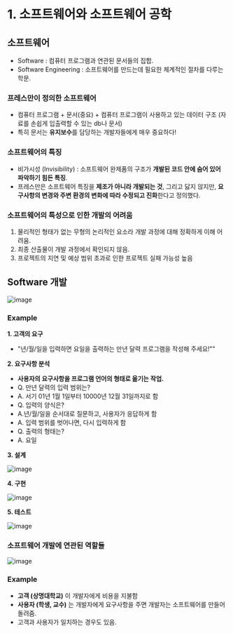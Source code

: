 # 1. 소프트웨어와 소프트웨어 공학 

## 소프트웨어  
- Software : 컴퓨터 프로그램과 연관된 문서들의 집합.  
- Software Engineering : 소프트웨어를 만드는데 필요한 체계적인 절차를 다루는 학문.  

### 프레스만이 정의한 소프트웨어  
- 컴퓨터 프로그램 + 문서(중요) + 컴퓨터 프로그램이 사용하고 있는 데이터 구조 (자료를 손쉽게 입출력할 수 있는 db나 문서)  
- 특히 문서는 **유지보수**를 담당하는 개발자들에게 매우 중요하다!  

### 소프트웨어의 특징  
- 비가시성 (Invisibility) : 소프트웨어 완제품의 구조가 **개발된 코드 안에 숨어 있어 파악하기 힘든 특징**.  
- 프레스만은 소프트웨어 특징을 **제조가 아니라 개발되는 것**, 그리고 닳지 않지만, **요구사항의 변경와 주변 환경의 변화에 따라 수정되고 진화**한다고 정의했다.  

### 소프트웨어의 특성으로 인한 개발의 어려움  
1. 물리적인 형태가 없는 무형의 논리적인 요소라 개발 과정에 대해 정확하게 이해 어려움.  
2. 최종 산출물이 개발 과정에서 확인되지 않음.  
3. 프로젝트의 지연 및 예상 범위 초과로 인한 프로젝트 실패 가능성 높음  

## Software 개발  

![image](https://user-images.githubusercontent.com/32921115/104083245-6ba1f600-5280-11eb-93f5-52cf834f5765.png)

### Example  
**1. 고객의 요구**  
- "년/월/일을 입력하면 요일을 출력하는 만년 달력 프로그램을 작성해 주세요!""  

**2. 요구사항 분석**  
- **사용자의 요구사항을 프로그램 언어의 형태로 옮기는 작업.**  
- Q. 만년 달력의 입력 범위는?  
- A. 서기 01년 1월 1일부터 10000년 12월 31일까지로 함  
- Q. 입력의 양식은?  
- A.년/월/일을 순서대로 질문하고, 사용자가 응답하게 함  
- A. 입력 범위를 벗어나면, 다시 입력하게 함  
- Q. 출력의 형태는?  
- A. 요일  

**3. 설계**  

![image](https://user-images.githubusercontent.com/32921115/104083299-d7845e80-5280-11eb-9283-91e2fd90c165.png)

**4. 구현**  

![image](https://user-images.githubusercontent.com/32921115/104083309-e79c3e00-5280-11eb-9c0c-5f7c45901089.png)

**5. 테스트**  

![image](https://user-images.githubusercontent.com/32921115/104083321-f682f080-5280-11eb-80e0-d62bf2ee4d9c.png)

### 소프트웨어 개발에 연관된 역할들  

![image](https://user-images.githubusercontent.com/32921115/104083328-0ac6ed80-5281-11eb-8b52-7f3fc2325f95.png)

### Example  
- **고객 (상명대학교)** 이 개발자에게 비용을 지불함  
- **사용자 (학생, 교수)** 는 개발자에게 요구사항을 주면 개발자는 소프트웨어를 만들어 돌려줌.  
- 고객과 사용자가 일치하는 경우도 있음.  
